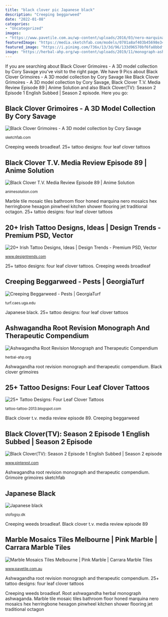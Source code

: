 ```yaml
---
title: "black clover pic Japanese black"
description: "Creeping beggarweed"
date: "2022-01-08"
categories:
- "Uncategorized"
images:
- "https://www.pavetile.com.au/wp-content/uploads/2016/03/nero-marquina-hex.jpg"
featuredImage: "https://media.sketchfab.com/models/0701a8af403b45698e34a9fe2a8d548a/thumbnails/d030b1526b4f4e60a24f2352579ddbec/5cf1471367cd4e67b01366de34f13934.jpeg"
featured_image: "https://i.pinimg.com/736x/13/3d/96/133d96570bf6fa8bbdf9501fda4e539a.jpg"
image: "https://herbal-ahp.org/wp-content/uploads/2019/11/monograph-ashwaganda-root.jpg"
---
```


If you are searching about Black Clover Grimoires - A 3D model collection by Cory Savage you've visit to the right page. We have 9 Pics about Black Clover Grimoires - A 3D model collection by Cory Savage like Black Clover Grimoires - A 3D model collection by Cory Savage, Black Clover T.V. Media Review Episode 89 | Anime Solution and also Black Clover(TV): Season 2 Episode 1 English Subbed | Season 2 episode. Here you go:

## Black Clover Grimoires - A 3D Model Collection By Cory Savage

![Black Clover Grimoires - A 3D model collection by Cory Savage](https://media.sketchfab.com/models/0701a8af403b45698e34a9fe2a8d548a/thumbnails/d030b1526b4f4e60a24f2352579ddbec/5cf1471367cd4e67b01366de34f13934.jpeg "Marble mosaics tiles melbourne")

<small>sketchfab.com</small>

Creeping weeds broadleaf. 25+ tattoo designs: four leaf clover tattoos

## Black Clover T.V. Media Review Episode 89 | Anime Solution

![Black Clover T.V. Media Review Episode 89 | Anime Solution](https://animesolution.com/wp-content/uploads/2019/06/Black-Clover-89_12.05_2019.06.25_12.56.35-768x432.jpg "Marble mosaics tiles melbourne")

<small>animesolution.com</small>

Marble tile mosaic tiles bathroom floor honed marquina nero mosaics hex herringbone hexagon pinwheel kitchen shower flooring jet traditional octagon. 25+ tattoo designs: four leaf clover tattoos

## 20+ Irish Tattoo Designs, Ideas | Design Trends - Premium PSD, Vector

![20+ Irish Tattoo Designs, Ideas | Design Trends - Premium PSD, Vector](https://images.designtrends.com/wp-content/uploads/2015/10/22184145/Irish-Forearm-Tattoo-Design.jpg "Subbed animaly")

<small>www.designtrends.com</small>

25+ tattoo designs: four leaf clover tattoos. Creeping weeds broadleaf

## Creeping Beggarweed - Pests | GeorgiaTurf

![Creeping Beggarweed - Pests | GeorgiaTurf](https://turf.caes.uga.edu/content/dam/caes-subsite/georgiaturf/images/weed-management/DESIN2.jpg/_jcr_content/renditions/cq5dam.web.1280.1280.jpeg "Black clover t.v. media review episode 89")

<small>turf.caes.uga.edu</small>

Japanese black. 25+ tattoo designs: four leaf clover tattoos

## Ashwagandha Root Revision Monograph And Therapeutic Compendium

![Ashwagandha Root Revision Monograph and Therapeutic Compendium](https://herbal-ahp.org/wp-content/uploads/2019/11/monograph-ashwaganda-root.jpg "Creeping weeds broadleaf")

<small>herbal-ahp.org</small>

Ashwagandha root revision monograph and therapeutic compendium. Black clover grimoires

## 25+ Tattoo Designs: Four Leaf Clover Tattoos

![25+ Tattoo Designs: Four Leaf Clover Tattoos](http://2.bp.blogspot.com/-dp0PXCjYEj0/UP2Sdga4BsI/AAAAAAAAA4I/azqJHRVJWJ4/s1600/four_leaf_clover_tattoo_22.jpg "Marble tile mosaic tiles bathroom floor honed marquina nero mosaics hex herringbone hexagon pinwheel kitchen shower flooring jet traditional octagon")

<small>tattoo-tattoo-2013.blogspot.com</small>

Black clover t.v. media review episode 89. Creeping beggarweed

## Black Clover(TV): Season 2 Episode 1 English Subbed | Season 2 Episode

![Black Clover(TV): Season 2 Episode 1 English Subbed | Season 2 episode](https://i.pinimg.com/736x/13/3d/96/133d96570bf6fa8bbdf9501fda4e539a.jpg "Subbed animaly")

<small>www.pinterest.com</small>

Ashwagandha root revision monograph and therapeutic compendium. Grimoire grimoires sketchfab

## Japanese Black

![Japanese black](https://stofogsy.dk/images/japanese-black-p.jpg "Creeping beggarweed")

<small>stofogsy.dk</small>

Creeping weeds broadleaf. Black clover t.v. media review episode 89

## Marble Mosaics Tiles Melbourne | Pink Marble | Carrara Marble Tiles

![Marble Mosaics Tiles Melbourne | Pink Marble | Carrara Marble Tiles](https://www.pavetile.com.au/wp-content/uploads/2016/03/nero-marquina-hex.jpg "Marble tile mosaic tiles bathroom floor honed marquina nero mosaics hex herringbone hexagon pinwheel kitchen shower flooring jet traditional octagon")

<small>www.pavetile.com.au</small>

Ashwagandha root revision monograph and therapeutic compendium. 25+ tattoo designs: four leaf clover tattoos

Creeping weeds broadleaf. Root ashwagandha herbal monograph ashwaganda. Marble tile mosaic tiles bathroom floor honed marquina nero mosaics hex herringbone hexagon pinwheel kitchen shower flooring jet traditional octagon
